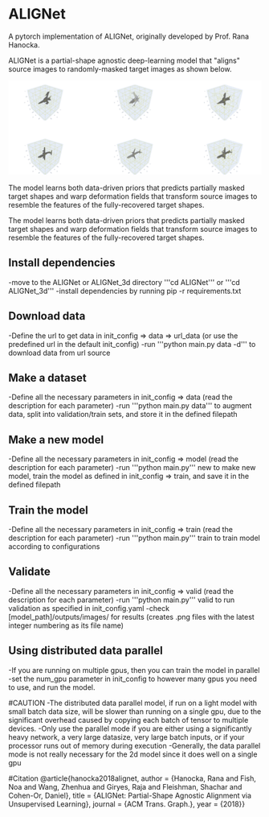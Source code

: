# ALIGNet
A pytorch implementation of ALIGNet, originally developed by Prof. Rana Hanocka.

ALIGNet is a partial-shape agnostic deep-learning model that "aligns" source images to randomly-masked target images as shown below. 
<p align="center">
  <img src="./docs/3d.png" width="1000" title="3d Example">
</p>
The model learns both data-driven priors that predicts partially masked target shapes and warp deformation fields that transform source images to resemble the 
features of the fully-recovered target shapes. 

The model learns both data-driven priors that predicts partially masked target shapes and warp deformation fields that transform source images to resemble the 
features of the fully-recovered target shapes. 

## Install dependencies
-move to the ALIGNet or ALIGNet_3d directory
'''cd ALIGNet'''
or
'''cd ALIGNet_3d'''
-install dependencies by running pip -r requirements.txt

## Download data
-Define the url to get data in init_config => data => url_data (or use the predefined url in the default init_config)
-run '''python main.py data -d''' to download data from url source

## Make a dataset
-Define all the necessary parameters in init_config => data (read the description for each parameter)
-run '''python main.py data''' to augment data, split into validation/train sets, and store it in the defined filepath 

## Make a new model
-Define all the necessary parameters in init_config => model (read the description for each parameter)
-run '''python main.py''' new to make new model, train the model as defined in init_config => train, and save it in the defined filepath

## Train the model 
-Define all the necessary parameters in init_config => train (read the description for each parameter)
-run '''python main.py''' train to train model according to configurations

## Validate
-Define all the necessary parameters in init_config => valid (read the description for each parameter)
-run '''python main.py''' valid to run validation as specified in init_config.yaml
-check [model_path]/outputs/images/ for results (creates .png files with the latest integer numbering as its file name)

## Using distributed data parallel
-If you are running on multiple gpus, then you can train the model in parallel
-set the num_gpu parameter in init_config to however many gpus you need to use,
and run the model.

#CAUTION
-The distributed data parallel model, if run on a light model with small batch data size,
will be slower than running on a single gpu, due to the significant overhead caused by
copying each batch of tensor to multiple devices.
-Only use the parallel mode if you are either using a significantly heavy network, a very 
large datasize, very large batch inputs, or if your processor runs out of memory during execution
-Generally, the data parallel mode is not really necessary for the 2d model since it does well
on a single gpu

#Citation
@article{hanocka2018alignet,
 author = {Hanocka, Rana and Fish, Noa and Wang, Zhenhua and Giryes, Raja and Fleishman, Shachar and Cohen-Or, Daniel},
 title = {ALIGNet: Partial-Shape Agnostic Alignment via Unsupervised Learning},
 journal = {ACM Trans. Graph.},
 year = {2018}}
